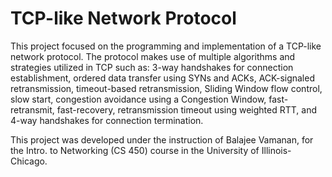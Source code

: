 # TCP-like Network Protocol

This project focused on the programming and implementation of a TCP-like network protocol. The protocol makes use of multiple algorithms and strategies utilized in TCP such as: 3-way handshakes for connection establishment, ordered data transfer using SYNs and ACKs, ACK-signaled retransmission, timeout-based retransmission, Sliding Window flow control, slow start, congestion avoidance using a Congestion Window, fast-retransmit, fast-recovery, retransmission timeout using weighted RTT, and 4-way handshakes for connection termination. 

This project was developed under the instruction of Balajee Vamanan, for the Intro. to Networking (CS 450) course in the University of Illinois-Chicago.
